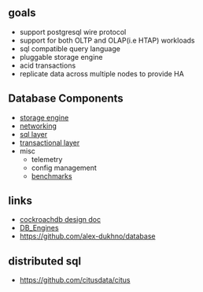 ## goals

- support postgresql wire protocol
- support for both OLTP and OLAP(i.e HTAP) workloads
- sql compatible query language
- pluggable storage engine
- acid transactions
- replicate data across multiple nodes to provide HA


## Database Components

- [storage engine](./layers/storage/storage.md)
- [networking](./layers/networking/networking.md)
- [sql layer](./layers/sql-layer/sql.md)
- [transactional layer](./layers/transactional/transaction.md)
- misc
  - telemetry
  - config management
  - [benchmarks](https://github.com/brianfrankcooper/YCSB)


## links

- [cockroachdb design doc](https://github.com/cockroachdb/cockroach/blob/master/docs/design.md)
- [DB_Engines](https://db-engines.com/en/)
- https://github.com/alex-dukhno/database


## distributed sql
- https://github.com/citusdata/citus
